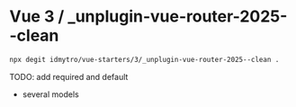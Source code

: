 # Vue 3 / _unplugin-vue-router-2025--clean

```bash
npx degit idmytro/vue-starters/3/_unplugin-vue-router-2025--clean .
```

TODO: add required and default
+ several models
